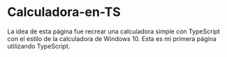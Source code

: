 # Calculadora-en-TS

La idea de esta página fue recrear una calculadora simple con TypeScript con el estilo de la calculadora de Windows 10. Esta es mi primera página utilizando TypeScript.
